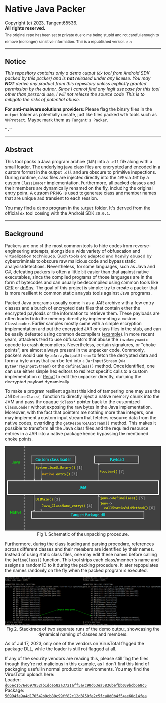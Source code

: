 # Native Java Packer

Copyright (c) 2023, Tangent65536.  
**All rights reserved.**  
<sub>The original repo has been set to private due to me being stupid and not careful enough to remove (no longer) sensitive information. This is a republished version. `>.<`</sub>  

---

## Notice

*This repository contains only a demo output (`dx` tool from Android SDK packed by this packer) and is **not** released under any license. You may **NOT** derive any product from this repository unless explicitly granted permission by the author. Since I cannot find any legit use case for this tool other than personal use, I will not release the source code. This is to mitigate the risks of potential abuse.*  

**For anti-malware solutions providers:** Please flag the binary files in the `output` folder as potentially unsafe, just like files packed with tools such as `VMProtect`. Maybe mark them as `Tangent's Packer`.  

`^.^`

---

## Abstract

This tool packs a Java program archive (`JAR`) into a `.dll` file along with a small loader. The underlying java class files are encrypted and encoded in a custom format in the output `.dll` and are obscure to primitive inspections. During runtime, class files are injected directly into the `JVM` via `JNI` by a custom `ClassLoader` implementation. Furthermore, all packed classes and their members are dynamically renamed on the fly, including the original entry point. A custom PRNG is used to generate class and member names that are unique and transient to each session.  

You may find a demo program in the `output` folder. It's derived from the official `dx` tool coming with the Android SDK `30.0.1`.  

---

## Background

Packers are one of the most common tools to hide codes from reverse-engineering attempts, alongside a wide variety of obfuscation and virtualization techniques. Such tools are adapted and heavily abused by cybercriminals to obscure raw malicious code and bypass static analysis/detections. Nevertheless, for some languages, such as Java and C#, defeating packers is often a little bit easier than that against native executables, since the compiled programs of those languages are in the form of bytecodes and can usually be decompiled using common tools like [CFR](https://github.com/leibnitz27/cfr) or [dnSpy](https://github.com/dnSpy/dnSpy). The goal of this project is simple: try to create a packer that is more resilient to common static analysis tools against Java programs.  

Packed Java programs usually come in as a JAR archive with a few entry classes and a bunch of encrypted data files that contain either the encrypted payloads or the information to retrieve them. These payloads are often loaded into the memory directly by implementing a custom `ClassLoader`. Earlier samples mostly come with a simple encryption implementation and put the encrypted JAR or class files in the stub, and can be easily defeated using common decompilers ([example](https://github.com/tan2pow16/SimpleDeqryptor19M07A)). In more recent years, attackers tend to use obfuscators that abuse the `invokedynamic` opcode to crash decompilers. Nevertheless, certain signatures, or "choke points", are almost always present in the unpacker code. Commonly, packers would use `ByteArrayOutputStream` to fetch the decrypted data and form a byte array that can be fed into a `JarInputStream` (via `ByteArrayInputStream`) or the `defineClass()` method. Once identified, one can use either simple hex editors to redirect specific calls to a custom implementation or [Recaf](https://github.com/Col-E/Recaf) to edit the unpacker directly, dumping the decrypted payload dynamically.  

To make a program resilient against this kind of tampering, one may use the JNI `DefineClass()` function to directly inject a native memory chunk into the JVM and pass the opaque `jclass*` pointer back to the customized `ClassLoader` without exposing the raw bytes in the Java implementation. Moreover, with the fact that pointers are nothing more than integers, one may implement a custom input stream that fetches resource data from the native codes, overriding the `getResourceAsStream()` method. This makes it possible to transform all the Java class files and the required resource entries in a JAR into a native package hence bypassing the mentioned choke points.  

<p align="center">
  <img src="demo/fig1.png"><br>
  Fig 1. Schematic of the unpacking procedure.  
</p>

Furthermore, during the class loading and parsing procedure, references across different classes and their members are identified by their names. Instead of using static class files, one may edit these names before calling the `DefineClass()` function. This tool strips each class/member's name and assigns a random ID to it during the packing procedure. It later repopulates the names randomly on the fly when the packed program is executed.  

<p align="center">
  <img src="demo/fig2.png"><br>
  Fig 2. Stacktrace of two separate runs of the demo output, showcasing the dynamical naming of classes and members.  
</p>

As of Jul 17, 2023, only one of the vendors on VirusTotal flagged the package DLL, while the loader is still not flagged at all.  

If any of the security vendors are reading this, please still flag the files though they're not malicious in this example, as I don't find this kind of packaging useful in normal production environments. You may find the VirusTotal uploads here:  
Loader: [`d66ec1b76e697952ab1dce582a3721aff5a7c90d63ea5836befbb609bcb668c5`](https://www.virustotal.com/gui/file/d66ec1b76e697952ab1dce582a3721aff5a7c90d63ea5836befbb609bcb668c5)  
Package: [`50994fe9a4d170549b0cb80c99ff82c12d3750fe2c5fca8d0b4f54ae60d14fea`](https://www.virustotal.com/gui/file/50994fe9a4d170549b0cb80c99ff82c12d3750fe2c5fca8d0b4f54ae60d14fea)  
